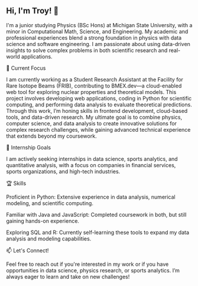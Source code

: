 ## Hi, I'm Troy! 👋

I'm a junior studying Physics (BSc Hons) at Michigan State University, with a minor in Computational Math, Science, and Engineering. My academic and professional experiences blend a strong foundation in physics with data science and software engineering. I am passionate about using data-driven insights to solve complex problems in both scientific research and real-world applications.


🌱 Current Focus

I am currently working as a Student Research Assistant at the Facility for Rare Isotope Beams (FRIB), contributing to BMEX.dev—a cloud-enabled web tool for exploring nuclear properties and theoretical models. This project involves developing web applications, coding in Python for scientific computing, and performing data analysis to evaluate theoretical predictions. Through this work, I’m honing skills in frontend development, cloud-based tools, and data-driven research. My ultimate goal is to combine physics, computer science, and data analysis to create innovative solutions for complex research challenges, while gaining advanced technical experience that extends beyond my coursework.


💼 Internship Goals

I am actively seeking internships in data science, sports analytics, and quantitative analysis, with a focus on companies in financial services, sports organizations, and high-tech industries. 


🏆 Skills

Proficient in Python: Extensive experience in data analysis, numerical modeling, and scientific computing.

Familiar with Java and JavaScript: Completed coursework in both, but still gaining hands-on experience.

Exploring SQL and R: Currently self-learning these tools to expand my data analysis and modeling capabilities.


📫 Let's Connect!

Feel free to reach out if you're interested in my work or if you have opportunities in data science, physics research, or sports analytics. I’m always eager to learn and take on new challenges!

<!--
**dashertr/dashertr** is a ✨ _special_ ✨ repository because its `README.md` (this file) appears on your GitHub profile.

Here are some ideas to get you started:

- 🔭 I’m currently working on ...
- 🌱 I’m currently learning ...
- 👯 I’m looking to collaborate on ...
- 🤔 I’m looking for help with ...
- 💬 Ask me about ...
- 📫 How to reach me: ...
- 😄 Pronouns: ...
- ⚡ Fun fact: ...
-->
